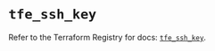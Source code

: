 # `tfe_ssh_key`

Refer to the Terraform Registry for docs: [`tfe_ssh_key`](https://registry.terraform.io/providers/hashicorp/tfe/0.43.0/docs/resources/ssh_key).
